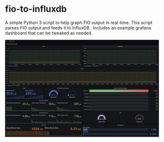 # fio-to-influxdb

A simple Python 3 script to help graph FIO output in real-time. This script parses FIO output and feeds it to InfluxDB . Includes an example grafana dashboard that can be tweaked as needed.

![Alt text](blob/FIO_Example_Dashboard.jpg?raw=true "Example Grafana FIO Dashboard")

